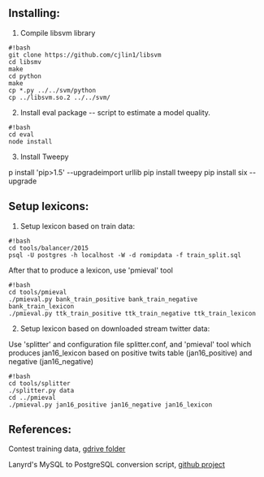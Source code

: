 ## **Installing:** ##
1. Compile libsvm library
```
#!bash
git clone https://github.com/cjlin1/libsvm
cd libsmv
make
cd python
make
cp *.py ../../svm/python
cp ../libsvm.so.2 ../../svm/
```

2. Install eval package -- script to estimate a model quality.
```
#!bash
cd eval
node install
```

3. Install Tweepy

p install 'pip>1.5' --upgradeimport urllib
pip install tweepy
pip install six --upgrade

## **Setup lexicons:** ##

1. Setup lexicon based on train data:

```
#!bash
cd tools/balancer/2015
psql -U postgres -h localhost -W -d romipdata -f train_split.sql
```
After that to produce a lexicon, use 'pmieval' tool

```
#!bash
cd tools/pmieval
./pmieval.py bank_train_positive bank_train_negative bank_train_lexicon
./pmieval.py ttk_train_positive ttk_train_negative ttk_train_lexicon

```

2. Setup lexicon based on downloaded stream twitter data:

Use 'splitter' and configuration file splitter.conf, and 'pmieval' tool which
produces jan16_lexicon based on positive twits table (jan16_positive) and
negative (jan16_negative)
```
#!bash
cd tools/splitter
./splitter.py data
cd ../pmieval
./pmieval.py jan16_positive jan16_negative jan16_lexicon
```

## **References:** ##
Contest training data, [gdrive folder](http://goo.gl/qHeAVo)

Lanyrd's MySQL to PostgreSQL conversion script, [github project](https://github.com/lanyrd/mysql-postgresql-converter)

